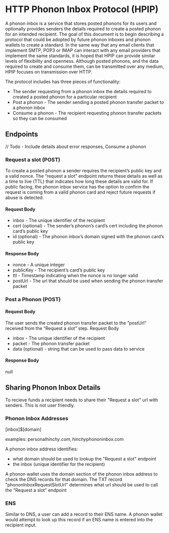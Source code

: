 # HTTP Phonon Inbox Protocol (HPIP)

A phonon inbox is a service that stores posted phonons for its users and optionally provides senders the details required to create a posted phonon for an intended recipient. The goal of this document is to begin describing a protocol that could be adopted by future phonon inboxes and phonon wallets to create a standard. In the same way that any email clients that implement SMTP, POP3 or IMAP can interact with any email providers that implement the same standards, it is hoped that HPIP can provide similar levels of flexibility and openness. Although posted phonons, and the data required to create and consume them, can be transmitted over any medium, HPIP focuses on transmission over HTTP.

The protocol includes has three pieces of functionality:

- The sender requesting from a phonon inbox the details required to created a posted phonon for a particular recipient
- Post a phonon - The sender sending a posted phonon transfer packet to a phonon inbox
- Consume a phonon - The recipient requesting phonon transfer packets so they can be consumed

## Endpoints

// Todo - Include details about error responses, Consume a phonon

### Request a slot (POST)

To create a posted phonon a sender requires the recipient’s public key and a valid nonce. The “request a slot” endpoint returns these details as well as a time to live (TTL) that indicates how long these details are valid for. If public facing, the phonon inbox service has the option to confirm the request is coming from a valid phonon card and reject future requests if abuse is detected.

#### Request Body

- inbox - The unique identifier of the recipient
- cert (optional) - The sender’s phonon’s card’s cert including the phonon card’s public key
- id (optional) - The phonon inbox’s domain signed with the phonon card’s public key

#### Response Body

- nonce - A unique integer
- publicKey - The recipient’s card’s public key
- ttl - Timestamp indicating when the nonce is no longer valid
- postUrl - The url that should be used when sending the phonon transfer packet

### Post a Phonon (POST)

#### Request Body

The user sends the created phonon transfer packet to the “postUrl” received from the “Request a slot” step.
Request Body

- inbox - The unique identifier of the recipient
- packet - The phonon transfer packet
- data (optional) - string that can be used to pass data to service

#### Response Body

null

## Sharing Phonon Inbox Details

To recieve funds a recipient needs to share their "Request a slot" url with senders. This is not user friendly.

### Phonon Inbox Addresses

[inbox]$[domain]

examples: personal$hinchy.com, hinchy$phononinbox.com

A phonon inbox address identifies:

- what domain should be used to lookup the "Request a slot" endpoint
- the inbox (unique identifier for the recipient)

A phonon wallet uses the domain section of the phonon inbox address to check the DNS records for that domain. The TXT record "phononInboxRequestSlotUrl" determines what url should be used to call the "Request a slot" endpoint

### ENS

Similar to DNS, a user can add a record to their ENS name. A phonon wallet would attempt to look up this record if an ENS name is entered into the recipient input.
